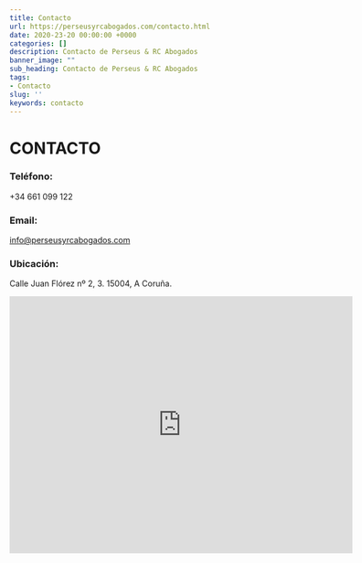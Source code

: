 ```yaml
---
title: Contacto
url: https://perseusyrcabogados.com/contacto.html
date: 2020-23-20 00:00:00 +0000
categories: []
description: Contacto de Perseus & RC Abogados
banner_image: ""
sub_heading: Contacto de Perseus & RC Abogados
tags:
- Contacto
slug: ''
keywords: contacto
---
```


# CONTACTO

### Teléfono:
+34 661 099 122

### Email:
info@perseusyrcabogados.com

### Ubicación:
Calle Juan Flórez nº 2, 3. 
15004, A Coruña.

<iframe src="https://www.google.com/maps/embed?pb=!1m14!1m8!1m3!1d11601.947350680402!2d-8.4088889!3d43.3668436!3m2!1i1024!2i768!4f13.1!3m3!1m2!1s0x0%3A0x7d05398ba94ca36f!2sPerseus%20y%20RC%20Abogados!5e0!3m2!1ses!2ses!4v1593082704265!5m2!1ses!2ses" width="600" height="450" frameborder="0" style="border:0;" allowfullscreen="" aria-hidden="false" tabindex="0"></iframe>
